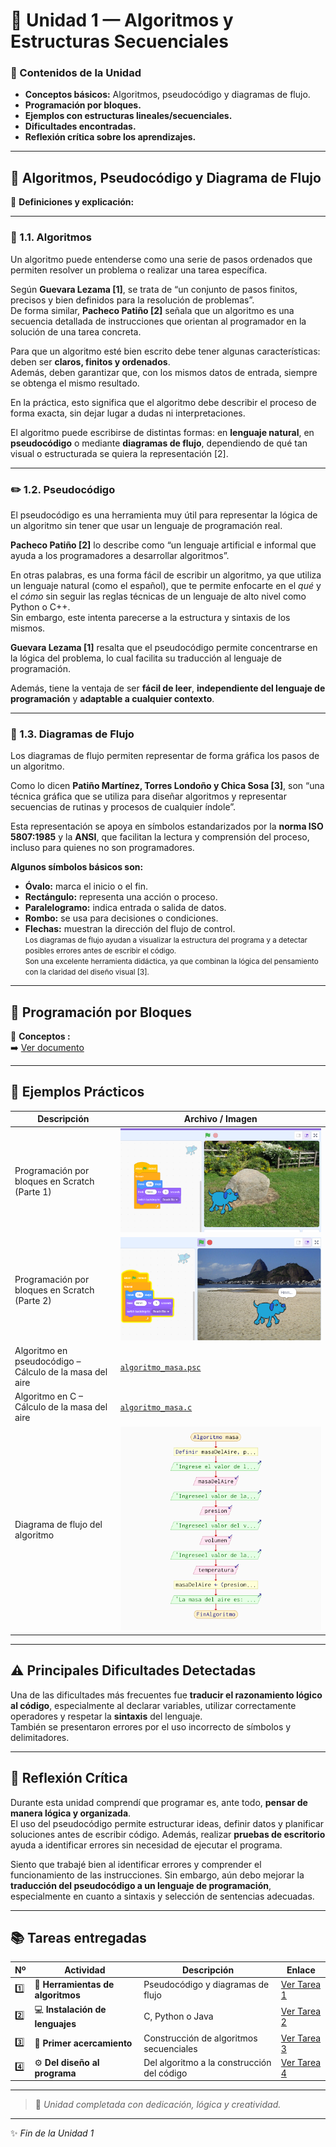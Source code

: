 # 🧩 Unidad 1 — Algoritmos y Estructuras Secuenciales

### 📘 Contenidos de la Unidad
- **Conceptos básicos:** Algoritmos, pseudocódigo y diagramas de flujo.
- **Programación por bloques.**
- **Ejemplos con estructuras lineales/secuenciales.**
- **Dificultades encontradas.**
- **Reflexión crítica sobre los aprendizajes.**

---

## 🔹 Algoritmos, Pseudocódigo y Diagrama de Flujo

📄 **Definiciones y explicación:**

---

### 🧠 1.1. Algoritmos
Un algoritmo puede entenderse como una serie de pasos ordenados que permiten resolver un problema o realizar una tarea específica.  

Según **Guevara Lezama [1]**, se trata de “un conjunto de pasos finitos, precisos y bien definidos para la resolución de problemas”.  
De forma similar, **Pacheco Patiño [2]** señala que un algoritmo es una secuencia detallada de instrucciones que orientan al programador en la solución de una tarea concreta.  

Para que un algoritmo esté bien escrito debe tener algunas características: deben ser **claros, finitos y ordenados**.  
Además, deben garantizar que, con los mismos datos de entrada, siempre se obtenga el mismo resultado.  

En la práctica, esto significa que el algoritmo debe describir el proceso de forma exacta, sin dejar lugar a dudas ni interpretaciones.  

El algoritmo puede escribirse de distintas formas: en **lenguaje natural**, en **pseudocódigo** o mediante **diagramas de flujo**, dependiendo de qué tan visual o estructurada se quiera la representación [2].

---

### ✏️ 1.2. Pseudocódigo
El pseudocódigo es una herramienta muy útil para representar la lógica de un algoritmo sin tener que usar un lenguaje de programación real.  

**Pacheco Patiño [2]** lo describe como “un lenguaje artificial e informal que ayuda a los programadores a desarrollar algoritmos”.  

En otras palabras, es una forma fácil de escribir un algoritmo, ya que utiliza un lenguaje natural (como el español), que te permite enfocarte en el *qué* y el *cómo* sin seguir las reglas técnicas de un lenguaje de alto nivel como Python o C++.  
Sin embargo, este intenta parecerse a la estructura y sintaxis de los mismos.  

**Guevara Lezama [1]** resalta que el pseudocódigo permite concentrarse en la lógica del problema, lo cual facilita su traducción al lenguaje de programación.  

Además, tiene la ventaja de ser **fácil de leer**, **independiente del lenguaje de programación** y **adaptable a cualquier contexto**.

---

### 🔶 1.3. Diagramas de Flujo
Los diagramas de flujo permiten representar de forma gráfica los pasos de un algoritmo.  

Como lo dicen **Patiño Martínez, Torres Londoño y Chica Sosa [3]**, son “una técnica gráfica que se utiliza para diseñar algoritmos y representar secuencias de rutinas y procesos de cualquier índole”.  

Esta representación se apoya en símbolos estandarizados por la **norma ISO 5807:1985** y la **ANSI**, que facilitan la lectura y comprensión del proceso, incluso para quienes no son programadores.  

**Algunos símbolos básicos son:**
- **Óvalo:** marca el inicio o el fin.  
- **Rectángulo:** representa una acción o proceso.  
- **Paralelogramo:** indica entrada o salida de datos.  
- **Rombo:** se usa para decisiones o condiciones.  
- **Flechas:** muestran la dirección del flujo de control.  
<small>Los diagramas de flujo ayudan a visualizar la estructura del programa y a detectar posibles errores antes de escribir el código.  
Son una excelente herramienta didáctica, ya que combinan la lógica del pensamiento con la claridad del diseño visual [3].</small>
---

## 🔹 Programación por Bloques
📄 **Conceptos :**  
➡️ [Ver documento](https://drive.google.com/file/d/1oU-G5rXyQsmIFIJFI-UtW0-rc7aLZY21/view?usp=sharing)

---

## 🧪 Ejemplos Prácticos

| Descripción | Archivo / Imagen |
|------------|----------------|
| Programación por bloques en Scratch (Parte 1) | ![](unidad1/perritoScratch.png) |
| Programación por bloques en Scratch (Parte 2) | ![](unidad1/perritoScratch_cambio_deFondo.png) |
| Algoritmo en pseudocódigo – Cálculo de la masa del aire | [`algoritmo_masa.psc`](unidad1/algoritmo_masa_pseint.psc) |
| Algoritmo en C – Cálculo de la masa del aire | [`algoritmo_masa.c`](unidad1/algoritmo_masa.c) |
| Diagrama de flujo del algoritmo | ![](unidad1/diagrama_masa.png) |

---

## ⚠️ Principales Dificultades Detectadas
Una de las dificultades más frecuentes fue **traducir el razonamiento lógico al código**, especialmente al declarar variables, utilizar correctamente operadores y respetar la **sintaxis** del lenguaje.  
También se presentaron errores por el uso incorrecto de símbolos y delimitadores.

---

## 💭 Reflexión Crítica
Durante esta unidad comprendí que programar es, ante todo, **pensar de manera lógica y organizada**.  
El uso del pseudocódigo permite estructurar ideas, definir datos y planificar soluciones antes de escribir código. Además, realizar **pruebas de escritorio** ayuda a identificar errores sin necesidad de ejecutar el programa.

Siento que trabajé bien al identificar errores y comprender el funcionamiento de las instrucciones. Sin embargo, aún debo mejorar la **traducción del pseudocódigo a un lenguaje de programación**, especialmente en cuanto a sintaxis y selección de sentencias adecuadas.

---

## 📚 Tareas entregadas

| Nº | Actividad | Descripción | Enlace |
|----|------------|-------------|--------|
| 1️⃣ | 🧩 **Herramientas de algoritmos** | Pseudocódigo y diagramas de flujo | [Ver Tarea 1](https://drive.google.com/file/d/1r_Qpz6qW0wUK3Sd-qUcKzpLrpNokYlvD/view?usp=sharing) |
| 2️⃣ | 💻 **Instalación de lenguajes** | C, Python o Java | [Ver Tarea 2](https://drive.google.com/file/d/1Jc6zVyShcyrnG4cg1bK00uLtHNyj8kfi/view?usp=sharing) |
| 3️⃣ | 🧠 **Primer acercamiento** | Construcción de algoritmos secuenciales | [Ver Tarea 3](https://drive.google.com/file/d/1SLboYDiEZJBnluvBBm8XdPh35Owha0Zo/view?usp=sharing) |
| 4️⃣ | ⚙️ **Del diseño al programa** | Del algoritmo a la construcción del código | [Ver Tarea 4](https://drive.google.com/file/d/111MfQ9oO4RabY0mmf6SDrkK2UgdKd1D-/view?usp=sharing) |

---

> 🌸 *Unidad completada con dedicación, lógica y creatividad.*

---

✨ *Fin de la Unidad 1*

